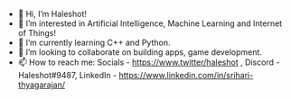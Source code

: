 - 👋 Hi, I’m Haleshot!
- 👀 I’m interested in Artificial Intelligence, Machine Learning and Internet of Things!
- 🌱 I’m currently learning C++ and Python.
- 💞️ I’m looking to collaborate on building apps, game development.
- 📫 How to reach me:
Socials - 
https://www.twitter/haleshot , Discord - Haleshot#9487, LinkedIn - https://www.linkedin.com/in/srihari-thyagarajan/

<!---
LeoTeo2828/LeoTeo2828 is a ✨ special ✨ repository because its `README.md` (this file) appears on your GitHub profile.
You can click the Preview link to take a look at your changes.
--->
